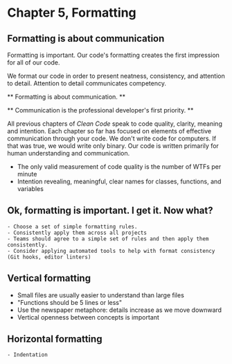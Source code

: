 # Chapter 5, Formatting
## Formatting is about communication

Formatting is important. Our code's formatting creates the first impression for all of our code.

We format our code in order to present neatness, consistency, and attention to detail. Attention to detail communicates competency.

** Formatting is about communication. **

** Communication is the professional developer's first priority. **

All previous chapters of *Clean Code* speak to code quality, clarity, meaning and intention. Each chapter so far has focused on elements of effective communication through your code. We don't write code for computers. If that was true, we would write only binary. Our code is written primarily for human understanding and communication. 

* The only valid measurement of code quality is the number of WTFs per minute 
* Intention revealing, meaningful, clear names for classes, functions, and variables

## Ok, formatting is important. I get it. Now what?

    - Choose a set of simple formatting rules. 
    - Consistently apply them across all projects
    - Teams should agree to a simple set of rules and then apply them consistently.
    - Consider applying automated tools to help with format consistency (Git hooks, editor linters)


## Vertical formatting
   - Small files are usually easier to understand than large files
   - "Functions should be 5 lines or less"
   - Use the newspaper metaphore: details increase as we move downward
   - Vertical openness between concepts is important

## Horizontal formatting
    - Indentation